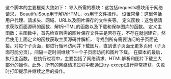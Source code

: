 这个脚本的主要框架大致如下：
导入所需的模块：这包括requests模块用于网络请求， BeautifulSoup用于解析HTML，os用于文件操作。
设置常量：这里包括用户代理、请求头、网域、URL以及图片保存的文件夹等。
定义函数：这包括请求获取页面源码的函数、解析HTML的函数以及下载和保存图片的函数。
定义主函数：主函数中，首先检查所需的图片保存文件夹是否存在，不存在就创建它。然后使用上面定义的函数获取主页源码并解析，
          寻找到所有需要访问的子页面链接。对每个子页面，都进行循环访问并下载图片，直到该子页面无更多页码（子页面可能分页）。间隔一定时间继续下一个子页面访问和图片下载。
在脚本的最后，执行主函数。
在执行过程中，主要包括了网络请求、HTML解析和图片下载三大部分的操作。此外，所有的网络请求过程中都通过try-except进行异常捕获，失败时打印提示并继续之后的操作。
